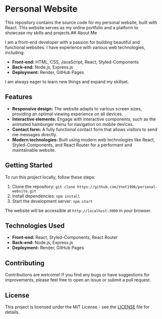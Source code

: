 # Personal Website

This repository contains the source code for my personal website, built with React. This website serves as my online portfolio and a platform to showcase my skills and projects.## About Me

I am a front-end developer with a passion for building beautiful and functional websites. I have experience with various web technologies, including:

* **Front-end:** HTML, CSS, JavaScript, React, Styled-Components
* **Back-end:** Node.js, Express.js
* **Deployment:** Render, GitHub Pages

I am always eager to learn new things and expand my skillset.

## Features

* **Responsive design:** The website adapts to various screen sizes, providing an optimal viewing experience on all devices.
* **Interactive elements:** Engage with interactive components, such as the animated hamburger menu for navigation on mobile devices.
* **Contact form:**  A fully functional contact form that allows visitors to send me messages directly.
* **Modern technologies:** Built using modern web technologies like React, Styled-Components, and React Router for a performant and maintainable website.

## Getting Started

To run this project locally, follow these steps:

1. Clone the repository: `git clone https://github.com/Ynot1996/personal-website.git`
2. Install dependencies: `npm install`
3. Start the development server: `npm start`

The website will be accessible at `http://localhost:3000` in your browser.

## Technologies Used

* **Front-end:** React, Styled-Components, React Router
* **Back-end:** Node.js, Express.js
* **Deployment:** Render, GitHub Pages


## Contributing

Contributions are welcome! If you find any bugs or have suggestions for improvements, please feel free to open an issue or submit a pull request.

## License

This project is licensed under the MIT License - see the [LICENSE](LICENSE) file for details.

